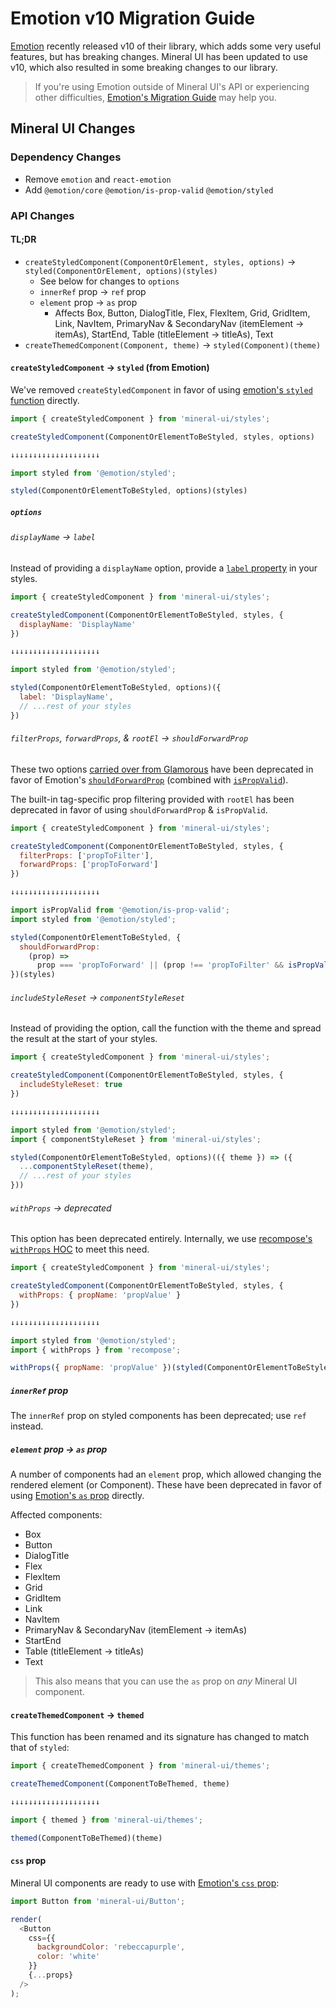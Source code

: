 # Emotion v10 Migration Guide

[Emotion](https://emotion.sh/) recently released v10 of their library, which adds some very useful features, but has breaking changes. Mineral UI has been updated to use v10, which also resulted in some breaking changes to our library.

> If you're using Emotion outside of Mineral UI's API or experiencing other difficulties, [Emotion's Migration Guide](https://emotion.sh/docs/migrating-to-emotion-10) may help you.


## Mineral UI Changes


### Dependency Changes
* Remove `emotion` and `react-emotion`
* Add `@emotion/core` `@emotion/is-prop-valid` `@emotion/styled`


### API Changes


#### TL;DR

* `createStyledComponent(ComponentOrElement, styles, options)` → `styled(ComponentOrElement, options)(styles)`
    * See below for changes to `options`
    * `innerRef` prop → `ref` prop
    * `element` prop → `as` prop
        * Affects Box, Button, DialogTitle, Flex, FlexItem, Grid, GridItem, Link, NavItem, PrimaryNav & SecondaryNav (itemElement -> itemAs), StartEnd, Table (titleElement -> titleAs), Text
* `createThemedComponent(Component, theme)` → `styled(Component)(theme)`


#### `createStyledComponent` → `styled` (from Emotion)

We've removed `createStyledComponent` in favor of using [emotion's `styled` function](https://emotion.sh/docs/styled) directly.

```js
import { createStyledComponent } from 'mineral-ui/styles';

createStyledComponent(ComponentOrElementToBeStyled, styles, options)

↓↓↓↓↓↓↓↓↓↓↓↓↓↓↓↓↓↓↓↓

import styled from '@emotion/styled';

styled(ComponentOrElementToBeStyled, options)(styles)
```


##### `options`


###### `displayName` → `label`

Instead of providing a `displayName` option, provide a [`label` property](https://emotion.sh/docs/labels) in your styles.

```js
import { createStyledComponent } from 'mineral-ui/styles';

createStyledComponent(ComponentOrElementToBeStyled, styles, {
  displayName: 'DisplayName'
})

↓↓↓↓↓↓↓↓↓↓↓↓↓↓↓↓↓↓↓↓

import styled from '@emotion/styled';

styled(ComponentOrElementToBeStyled, options)({
  label: 'DisplayName',
  // ...rest of your styles
})
```


###### `filterProps`, `forwardProps`, & `rootEl` → `shouldForwardProp`

These two options [carried over from Glamorous](./emotion-migration.md) have been deprecated in favor of Emotion's [`shouldForwardProp`](https://emotion.sh/docs/styled#customizing-prop-forwarding) (combined with [`isPropValid`](https://www.npmjs.com/package/@emotion/is-prop-valid)).

The built-in tag-specific prop filtering provided with `rootEl` has been deprecated in favor of using `shouldForwardProp` & `isPropValid`.

```js
import { createStyledComponent } from 'mineral-ui/styles';

createStyledComponent(ComponentOrElementToBeStyled, styles, {
  filterProps: ['propToFilter'],
  forwardProps: ['propToForward']
})

↓↓↓↓↓↓↓↓↓↓↓↓↓↓↓↓↓↓↓↓

import isPropValid from '@emotion/is-prop-valid';
import styled from '@emotion/styled';

styled(ComponentOrElementToBeStyled, {
  shouldForwardProp:
    (prop) =>
      prop === 'propToForward' || (prop !== 'propToFilter' && isPropValid(prop))
})(styles)
```


###### `includeStyleReset` → `componentStyleReset`

Instead of providing the option, call the function with the theme and spread the result at the start of your styles.

```js
import { createStyledComponent } from 'mineral-ui/styles';

createStyledComponent(ComponentOrElementToBeStyled, styles, {
  includeStyleReset: true
})

↓↓↓↓↓↓↓↓↓↓↓↓↓↓↓↓↓↓↓↓

import styled from '@emotion/styled';
import { componentStyleReset } from 'mineral-ui/styles';

styled(ComponentOrElementToBeStyled, options)(({ theme }) => ({
  ...componentStyleReset(theme),
  // ...rest of your styles
}))
```


###### `withProps` → _deprecated_

This option has been deprecated entirely. Internally, we use [recompose's `withProps` HOC]() to meet this need.

```js
import { createStyledComponent } from 'mineral-ui/styles';

createStyledComponent(ComponentOrElementToBeStyled, styles, {
  withProps: { propName: 'propValue' }
})

↓↓↓↓↓↓↓↓↓↓↓↓↓↓↓↓↓↓↓↓

import styled from '@emotion/styled';
import { withProps } from 'recompose';

withProps({ propName: 'propValue' })(styled(ComponentOrElementToBeStyled, options)(styles))
```


##### `innerRef` prop

The `innerRef` prop on styled components has been deprecated; use `ref` instead.


##### `element` prop → `as` prop

A number of components had an `element` prop, which allowed changing the rendered element (or Component). These have been deprecated in favor of using [Emotion's `as` prop](https://emotion.sh/docs/styled#as-prop) directly.

Affected components:

* Box
* Button
* DialogTitle
* Flex
* FlexItem
* Grid
* GridItem
* Link
* NavItem
* PrimaryNav & SecondaryNav (itemElement -> itemAs)
* StartEnd
* Table (titleElement -> titleAs)
* Text

> This also means that you can use the `as` prop on _any_ Mineral UI component.


#### `createThemedComponent` → `themed`

This function has been renamed and its signature has changed to match that of `styled`:

```js
import { createThemedComponent } from 'mineral-ui/themes';

createThemedComponent(ComponentToBeThemed, theme)

↓↓↓↓↓↓↓↓↓↓↓↓↓↓↓↓↓↓↓↓

import { themed } from 'mineral-ui/themes';

themed(ComponentToBeThemed)(theme)
```


#### `css` prop

Mineral UI components are ready to use with [Emotion's `css` prop](https://emotion.sh/docs/css-prop):

```js
import Button from 'mineral-ui/Button';

render(
  <Button
    css={{
      backgroundColor: 'rebeccapurple',
      color: 'white'
    }}
    {...props}
  />
);
```
